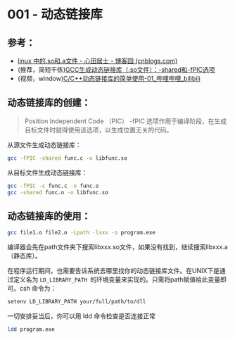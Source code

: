 # 001 - 动态链接库

## 参考：
+ [linux 中的.so和.a文件 - 心田居士 - 博客园 (cnblogs.com)](https://www.cnblogs.com/liuzhenbo/p/11031052.html)
+  (推荐，简短干练)[GCC生成动态链接库（.so文件）：-shared和-fPIC选项](https://www.cnblogs.com/liuzhenbo/p/11030946.html)
+  (视频，window)[C/C++动态链接库的简单使用-01_哔哩哔哩_bilibili](https://www.bilibili.com/video/BV197411i7PL)

## 动态链接库的创建：

> Position Independent Code （PIC）
   -fPIC 选项作用于编译阶段，在生成目标文件时就得使用该选项，以生成位置无关的代码。
   
从源文件生成动态链接库：
```bash
gcc -fPIC -shared func.c -o libfunc.so
```
从目标文件生成动态链接库：
```bash
gcc -fPIC -c func.c -o func.o
gcc -shared func.o -o libfunc.so
```

## 动态链接库的使用：

```bash
gcc file1.o file2.o -Lpath -lxxx -o program.exe
```

编译器会先在path文件夹下搜索libxxx.so文件，如果没有找到，继续搜索libxxx.a（静态库）。

在程序运行期间，也需要告诉系统去哪里找你的动态链接库文件。在UNIX下是通过定义名为 `LD_LIBRARY_PATH `的环境变量来实现的。只需将path赋值给此变量即可。csh 命令为：

```bash
setenv LD_LIBRARY_PATH your/full/path/to/dll
```
一切安排妥当后，你可以用 ldd 命令检查是否连接正常
```bash
ldd program.exe
```

